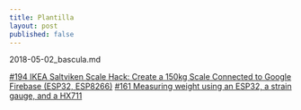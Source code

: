 ```yaml
---
title: Plantilla
layout: post
published: false
---
```

2018-05-02_bascula.md

[#194 IKEA Saltviken Scale Hack: Create a 150kg Scale Connected to Google Firebase (ESP32, ESP8266)](https://www.youtube.com/watch?v=14YmiEycup4)
[#161 Measuring weight using an ESP32, a strain gauge, and a HX711](https://www.youtube.com/watch?v=iywsJB-T-mU)
